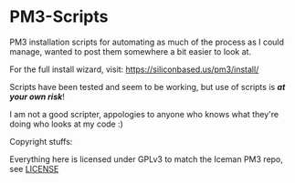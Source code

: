 # PM3-Scripts
PM3 installation scripts for automating as much of the process as I could manage, wanted to post them somewhere a bit easier to look at.

For the full install wizard, visit: https://siliconbased.us/pm3/install/

Scripts have been tested and seem to be working, but use of scripts is ***at your own risk***!

I am not a good scripter, appologies to anyone who knows what they're doing who looks at my code :)


Copyright stuffs:

Everything here is licensed under GPLv3 to match the Iceman PM3 repo, see [LICENSE](https://github.com/aoxhwjfoavdlhsvfpzha/PM3-Scripts/blob/main/LICENSE)
